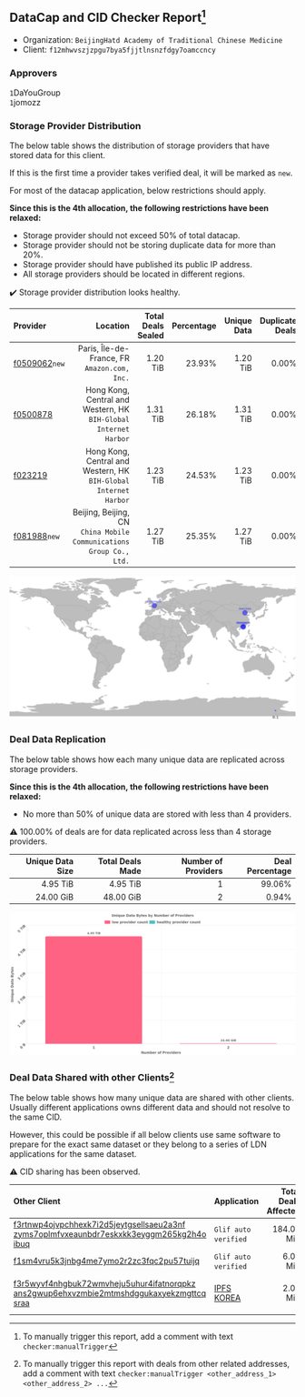 ## DataCap and CID Checker Report[^1]
 - Organization: `BeijingHatd Academy of Traditional Chinese Medicine`
 - Client: `f12mhwvszjzpgu7bya5fjjtlnsnzfdgy7oamccncy`
### Approvers
`1`DaYouGroup<br/>`1`jomozz

### Storage Provider Distribution
The below table shows the distribution of storage providers that have stored data for this client.

If this is the first time a provider takes verified deal, it will be marked as `new`.

For most of the datacap application, below restrictions should apply.

**Since this is the 4th allocation, the following restrictions have been relaxed:**
 - Storage provider should not exceed 50% of total datacap.
 - Storage provider should not be storing duplicate data for more than 20%.
 - Storage provider should have published its public IP address.
 - All storage providers should be located in different regions.

✔️ Storage provider distribution looks healthy.

| Provider                                                  |                                                               Location | Total Deals Sealed | Percentage | Unique Data | Duplicate Deals |
| :-------------------------------------------------------- | ---------------------------------------------------------------------: | -----------------: | ---------: | ----------: | --------------: |
| [f0509062](https://filfox.info/en/address/f0509062)`new`  |                        Paris, Île-de-France, FR<br/>`Amazon.com, Inc.` |           1.20 TiB |     23.93% |    1.20 TiB |           0.00% |
| [f0500878](https://filfox.info/en/address/f0500878)       |    Hong Kong, Central and Western, HK<br/>`BIH-Global Internet Harbor` |           1.31 TiB |     26.18% |    1.31 TiB |           0.00% |
| [f023219](https://filfox.info/en/address/f023219)         |    Hong Kong, Central and Western, HK<br/>`BIH-Global Internet Harbor` |           1.23 TiB |     24.53% |    1.23 TiB |           0.00% |
| [f081988](https://filfox.info/en/address/f081988)`new`    | Beijing, Beijing, CN<br/>`China Mobile Communications Group Co., Ltd.` |           1.27 TiB |     25.35% |    1.27 TiB |           0.00% |

<img src="https://raw.githubusercontent.com/data-preservation-programs/filplus-checker-assets/main/filecoin-project/filecoin-plus-large-datasets/issues/1794/1685501838806.png"/>

### Deal Data Replication
The below table shows how each many unique data are replicated across storage providers.


**Since this is the 4th allocation, the following restrictions have been relaxed:**
- No more than 50% of unique data are stored with less than 4 providers.

⚠️ 100.00% of deals are for data replicated across less than 4 storage providers.

| Unique Data Size | Total Deals Made | Number of Providers | Deal Percentage |
| ---------------: | ---------------: | ------------------: | --------------: |
|         4.95 TiB |         4.95 TiB |                   1 |          99.06% |
|        24.00 GiB |        48.00 GiB |                   2 |           0.94% |

<img src="https://raw.githubusercontent.com/data-preservation-programs/filplus-checker-assets/main/filecoin-project/filecoin-plus-large-datasets/issues/1794/1685501839463.png"/>

### Deal Data Shared with other Clients[^3]
The below table shows how many unique data are shared with other clients.
Usually different applications owns different data and should not resolve to the same CID.

However, this could be possible if all below clients use same software to prepare for the exact same dataset or they belong to a series of LDN applications for the same dataset.

⚠️ CID sharing has been observed.

| Other Client                                                                                                                                                                                                              | Application                                                                               | Total Deals Affected | Unique CIDs | Approvers                                                |
| :------------------------------------------------------------------------------------------------------------------------------------------------------------------------------------------------------------------------ | :---------------------------------------------------------------------------------------- | -------------------: | ----------: | :------------------------------------------------------- |
| [f3rtnwp4ojvpchhexk7i2d5jeytgsellsaeu2a3nf<br/>zyms7oplmfvxeaunbdr7eskxkk3eyggm265kg2h4o<br/>ibuq](https://filfox.info/en/address/f3rtnwp4ojvpchhexk7i2d5jeytgsellsaeu2a3nfzyms7oplmfvxeaunbdr7eskxkk3eyggm265kg2h4oibuq) | `Glif auto verified`                                                                      |           184.00 MiB |          22 | Unknown                                                  |
| [f1sm4vru5k3jnbg4me7ymo2r2zc3fqc2pu57tuijq](https://filfox.info/en/address/f1sm4vru5k3jnbg4me7ymo2r2zc3fqc2pu57tuijq)                                                                                                     | `Glif auto verified`                                                                      |             6.00 MiB |           1 | Unknown                                                  |
| [f3r5wyvf4nhgbuk72wmvheju5uhur4ifatnorqpkz<br/>ans2gwup6ehxvzmbie2mtmshdggukaxyekzmgttcq<br/>sraa](https://filfox.info/en/address/f3r5wyvf4nhgbuk72wmvheju5uhur4ifatnorqpkzans2gwup6ehxvzmbie2mtmshdggukaxyekzmgttcqsraa) | [IPFS KOREA](https://github.com/filecoin-project/filecoin-plus-large-datasets/issues/147) |             2.00 MiB |           1 | `2`IreneYoung<br/>`2`MegTei<br/>`2`Reiers<br/>`1`s0nik42 |

[^1]: To manually trigger this report, add a comment with text `checker:manualTrigger`

[^2]: Deals from those addresses are combined into this report as they are specified with `checker:manualTrigger`

[^3]: To manually trigger this report with deals from other related addresses, add a comment with text `checker:manualTrigger <other_address_1> <other_address_2> ...`
